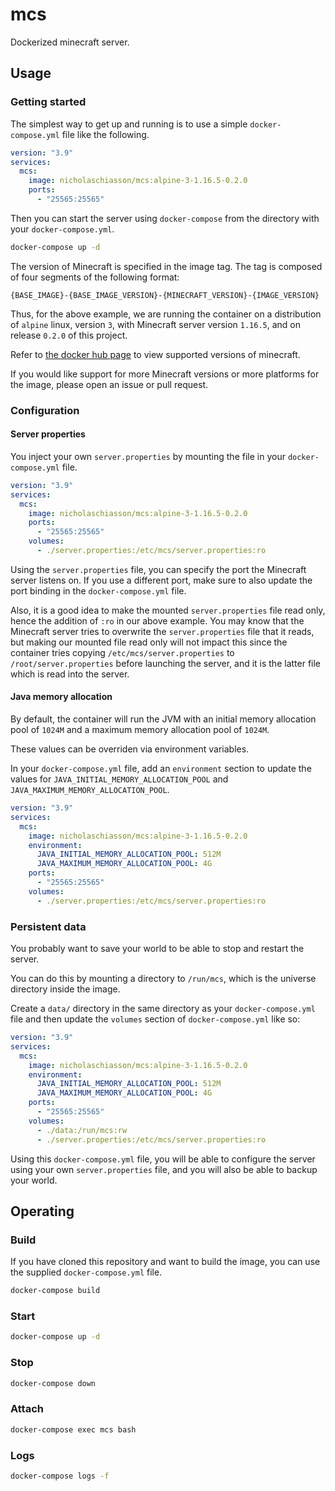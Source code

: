 # mcs

Dockerized minecraft server.

## Usage

### Getting started

The simplest way to get up and running is to use a simple `docker-compose.yml`
file like the following.

```yaml
version: "3.9"
services:
  mcs:
    image: nicholaschiasson/mcs:alpine-3-1.16.5-0.2.0
    ports:
      - "25565:25565"
```

Then you can start the server using `docker-compose` from the directory with
your `docker-compose.yml`.

```bash
docker-compose up -d
```

The version of Minecraft is specified in the image tag. The tag is composed of
four segments of the following format:

```
{BASE_IMAGE}-{BASE_IMAGE_VERSION}-{MINECRAFT_VERSION}-{IMAGE_VERSION}
```

Thus, for the above example, we are running the container on a distribution of
`alpine` linux, version `3`, with Minecraft server version `1.16.5`, and on release
`0.2.0` of this project.

Refer to [the docker hub page](https://hub.docker.com/repository/docker/nicholaschiasson/mcs/tags)
to view supported versions of minecraft.

If you would like support for more Minecraft versions or more platforms for the
image, please open an issue or pull request.

### Configuration

#### Server properties

You inject your own `server.properties` by mounting the file in your
`docker-compose.yml` file.

```yaml
version: "3.9"
services:
  mcs:
    image: nicholaschiasson/mcs:alpine-3-1.16.5-0.2.0
    ports:
      - "25565:25565"
    volumes:
      - ./server.properties:/etc/mcs/server.properties:ro
```

Using the `server.properties` file, you can specify the port the Minecraft
server listens on. If you use a different port, make sure to also update the
port binding in the `docker-compose.yml` file.

Also, it is a good idea to make the mounted `server.properties` file read only,
hence the addition of `:ro` in our above example. You may know that the
Minecraft server tries to overwrite the `server.properties` file that it reads,
but making our mounted file read only will not impact this since the container
tries copying `/etc/mcs/server.properties` to `/root/server.properties` before
launching the server, and it is the latter file which is read into the server.

#### Java memory allocation

By default, the container will run the JVM with an initial memory allocation
pool of `1024M` and a maximum memory allocation pool of `1024M`.

These values can be overriden via environment variables.

In your `docker-compose.yml` file, add an `environment` section to update the
values for `JAVA_INITIAL_MEMORY_ALLOCATION_POOL` and
`JAVA_MAXIMUM_MEMORY_ALLOCATION_POOL`.

```yaml
version: "3.9"
services:
  mcs:
    image: nicholaschiasson/mcs:alpine-3-1.16.5-0.2.0
    environment:
      JAVA_INITIAL_MEMORY_ALLOCATION_POOL: 512M
      JAVA_MAXIMUM_MEMORY_ALLOCATION_POOL: 4G
    ports:
      - "25565:25565"
    volumes:
      - ./server.properties:/etc/mcs/server.properties:ro
```

### Persistent data

You probably want to save your world to be able to stop and restart the server.

You can do this by mounting a directory to `/run/mcs`, which is the universe
directory inside the image.

Create a `data/` directory in the same directory as your `docker-compose.yml`
file and then update the `volumes` section of `docker-compose.yml` like so:

```yaml
version: "3.9"
services:
  mcs:
    image: nicholaschiasson/mcs:alpine-3-1.16.5-0.2.0
    environment:
      JAVA_INITIAL_MEMORY_ALLOCATION_POOL: 512M
      JAVA_MAXIMUM_MEMORY_ALLOCATION_POOL: 4G
    ports:
      - "25565:25565"
    volumes:
      - ./data:/run/mcs:rw
      - ./server.properties:/etc/mcs/server.properties:ro
```

Using this `docker-compose.yml` file, you will be able to configure the server
using your own `server.properties` file, and you will also be able to backup
your world.

## Operating

### Build

If you have cloned this repository and want to build the image, you can use the
supplied `docker-compose.yml` file.

```bash
docker-compose build
```

### Start

```bash
docker-compose up -d
```

### Stop

```bash
docker-compose down
```

### Attach

```bash
docker-compose exec mcs bash
```

### Logs

```bash
docker-compose logs -f
```

